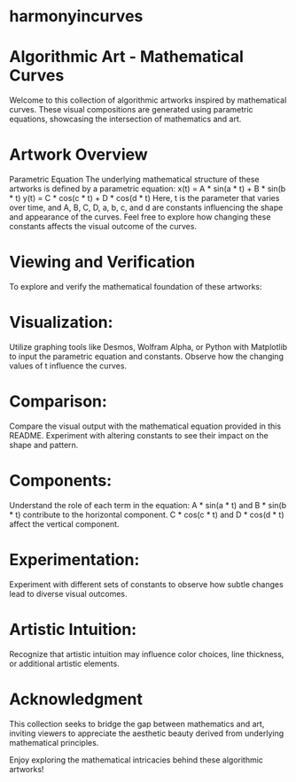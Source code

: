 # harmonyincurves

# Algorithmic Art - Mathematical Curves
Welcome to this collection of algorithmic artworks inspired by mathematical curves. These visual compositions are generated using parametric equations, showcasing the intersection of mathematics and art.

# Artwork Overview
Parametric Equation
The underlying mathematical structure of these artworks is defined by a parametric equation:
x(t) = A * sin(a * t) + B * sin(b * t)
y(t) = C * cos(c * t) + D * cos(d * t)
Here, t is the parameter that varies over time, and A, B, C, D, a, b, c, and d are constants influencing the shape and appearance of the curves. Feel free to explore how changing these constants affects the visual outcome of the curves.

# Viewing and Verification
To explore and verify the mathematical foundation of these artworks:

# Visualization:

Utilize graphing tools like Desmos, Wolfram Alpha, or Python with Matplotlib to input the parametric equation and constants.
Observe how the changing values of t influence the curves.

# Comparison:

Compare the visual output with the mathematical equation provided in this README.
Experiment with altering constants to see their impact on the shape and pattern.

# Components:

Understand the role of each term in the equation:
A * sin(a * t) and B * sin(b * t) contribute to the horizontal component.
C * cos(c * t) and D * cos(d * t) affect the vertical component.

# Experimentation:

Experiment with different sets of constants to observe how subtle changes lead to diverse visual outcomes.

# Artistic Intuition:

Recognize that artistic intuition may influence color choices, line thickness, or additional artistic elements.

# Acknowledgment

This collection seeks to bridge the gap between mathematics and art, inviting viewers to appreciate the aesthetic beauty derived from underlying mathematical principles.

Enjoy exploring the mathematical intricacies behind these algorithmic artworks!
